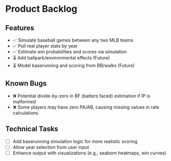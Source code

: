 # Product Backlog

## Features
- ✅ Simulate baseball games between any two MLB teams
- ✅ Pull real player stats by year
- ✅ Estimate win probabilities and scores via simulation
- ⏳ Add ballpark/environmental effects (Future)
- ⏳ Model baserunning and scoring from BB/walks (Future)

## Known Bugs
- ❌ Potential divide-by-zero in BF (batters faced) estimation if IP is malformed
- ❌ Some players may have zero PA/AB, causing missing values in rate calculations

## Technical Tasks
- [ ] Add baserunning simulation logic for more realistic scoring
- [ ] Allow year selection from user input
- [ ] Enhance output with visualizations (e.g., seaborn heatmaps, win curves)
